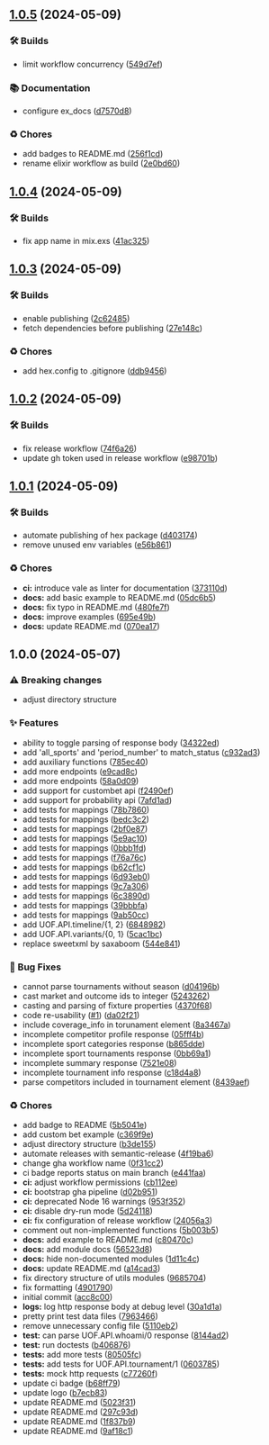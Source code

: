 ## [1.0.5](https://github.com/efcasado/uof_api/compare/v1.0.4...v1.0.5) (2024-05-09)


### 🛠 Builds

* limit workflow concurrency ([549d7ef](https://github.com/efcasado/uof_api/commit/549d7efb2a6b9e6eae50812af172e0e43a9a5eef))


### 📚 Documentation

* configure ex_docs ([d7570d8](https://github.com/efcasado/uof_api/commit/d7570d80ce1685cafab3ac19c06f8fdf79234418))


### ♻️ Chores

* add badges to README.md ([256f1cd](https://github.com/efcasado/uof_api/commit/256f1cdf1f5ac87ebb4e32e6ada0e6957dde099c))
* rename elixir workflow as build ([2e0bd60](https://github.com/efcasado/uof_api/commit/2e0bd60ccaae0a33eb1c1a044c964ad5f6fc7f9b))

## [1.0.4](https://github.com/efcasado/uof_api/compare/v1.0.3...v1.0.4) (2024-05-09)


### 🛠 Builds

* fix app name in mix.exs ([41ac325](https://github.com/efcasado/uof_api/commit/41ac3256a52b0714c63655c2337786e005296d30))

## [1.0.3](https://github.com/efcasado/uof_api/compare/v1.0.2...v1.0.3) (2024-05-09)


### 🛠 Builds

* enable publishing ([2c62485](https://github.com/efcasado/uof_api/commit/2c62485726fc16cde1408f41e227f7420813f195))
* fetch dependencies before publishing ([27e148c](https://github.com/efcasado/uof_api/commit/27e148c5a368ab30213ec9402a4309461b1b47e0))


### ♻️ Chores

* add hex.config to .gitignore ([ddb9456](https://github.com/efcasado/uof_api/commit/ddb94563253e6e52dcafaa68a437c4584562f2c0))

## [1.0.2](https://github.com/efcasado/uof_api/compare/v1.0.1...v1.0.2) (2024-05-09)


### 🛠 Builds

* fix release workflow ([74f6a26](https://github.com/efcasado/uof_api/commit/74f6a2669a69cd778c5d21e77847ee7a02541dab))
* update gh token used in release workflow ([e98701b](https://github.com/efcasado/uof_api/commit/e98701b0cd2d3fe78e6d1c7007c5b0ff221697be))

## [1.0.1](https://github.com/efcasado/uof_api/compare/v1.0.0...v1.0.1) (2024-05-09)


### 🛠 Builds

* automate publishing of hex package ([d403174](https://github.com/efcasado/uof_api/commit/d403174da6ca795083da744f49a6f83275c30754))
* remove unused env variables ([e56b861](https://github.com/efcasado/uof_api/commit/e56b861ed2bf6acc0656d4cb3364731c25c755a5))


### ♻️ Chores

* **ci:** introduce vale as linter for documentation ([373110d](https://github.com/efcasado/uof_api/commit/373110db434e7a7d6fa07c58b44e9eee7b8df532))
* **docs:** add basic example to README.md ([05dc6b5](https://github.com/efcasado/uof_api/commit/05dc6b5bb544d7a0225c17f2a8708b7b8f1f4270))
* **docs:** fix typo in README.md ([480fe7f](https://github.com/efcasado/uof_api/commit/480fe7f5c9881b232b35d026af2e279e1e22cff6))
* **docs:** improve examples ([695e49b](https://github.com/efcasado/uof_api/commit/695e49bb34dbe533fe9c1bdf79660d3aa7c8808c))
* **docs:** update README.md ([070ea17](https://github.com/efcasado/uof_api/commit/070ea17c6d8d480c787196eac58538c86f4510fd))

## 1.0.0 (2024-05-07)


### ⚠ Breaking changes

* adjust directory structure

### ✨ Features

* ability to toggle parsing of response body ([34322ed](https://github.com/efcasado/uof_api/commit/34322ed978e5fd1a7286e3807ca934c7ae958cf3))
* add 'all_sports' and 'period_number' to match_status ([c932ad3](https://github.com/efcasado/uof_api/commit/c932ad35a7baee9979f38f14ab0004ec82fde296))
* add auxiliary functions ([785ec40](https://github.com/efcasado/uof_api/commit/785ec4038bf1684cc7df187d564b37be02bcfa07))
* add more endpoints ([e9cad8c](https://github.com/efcasado/uof_api/commit/e9cad8cbb180fa3328407da8d335763371e8c057))
* add more endpoints ([58a0d09](https://github.com/efcasado/uof_api/commit/58a0d093e29c85a2dfaac021d6f7837cb9783f01))
* add support for custombet api ([f2490ef](https://github.com/efcasado/uof_api/commit/f2490efb357a04a9452d95e9afb777642243d90d))
* add support for probability api ([7afd1ad](https://github.com/efcasado/uof_api/commit/7afd1ad7611e47936cff28679e9399bcabc038f5))
* add tests for mappings ([78b7860](https://github.com/efcasado/uof_api/commit/78b786091a0e9a4a2731de47bd392e48c1933d93))
* add tests for mappings ([bedc3c2](https://github.com/efcasado/uof_api/commit/bedc3c2eeb9c8446fcadb0a7cc2b4503b0554e03))
* add tests for mappings ([2bf0e87](https://github.com/efcasado/uof_api/commit/2bf0e87725ffd0eda025fa741509a2c178ce1881))
* add tests for mappings ([5e9ac10](https://github.com/efcasado/uof_api/commit/5e9ac100e59a73947333d60acfbe6f72dbb72959))
* add tests for mappings ([0bbb1fd](https://github.com/efcasado/uof_api/commit/0bbb1fda00e55859417187d15f252c43dcf71f5c))
* add tests for mappings ([f76a76c](https://github.com/efcasado/uof_api/commit/f76a76c56a5602160fd698eaf7bf8d6d7cccd254))
* add tests for mappings ([b62cf1c](https://github.com/efcasado/uof_api/commit/b62cf1ce561e8cb5ab6d05110cc51bde1de4c4e7))
* add tests for mappings ([6d93eb0](https://github.com/efcasado/uof_api/commit/6d93eb02f1643d1becf23d43db8953f5aa5e5274))
* add tests for mappings ([9c7a306](https://github.com/efcasado/uof_api/commit/9c7a306dc4de2a87feebae1649670eab002658a6))
* add tests for mappings ([6c3890d](https://github.com/efcasado/uof_api/commit/6c3890d4735025bab02e6c2b382c8846e7a65fa2))
* add tests for mappings ([39bbbfa](https://github.com/efcasado/uof_api/commit/39bbbfa71f95d35049e78b86999a92a3c1d859ae))
* add tests for mappings ([9ab50cc](https://github.com/efcasado/uof_api/commit/9ab50cc817afa3f280e7d61eb380b736c2bd839e))
* add UOF.API.timeline/{1, 2} ([6848982](https://github.com/efcasado/uof_api/commit/68489823133e8204c83a74b665d3362791912bf2))
* add UOF.API.variants/{0, 1} ([5cac1bc](https://github.com/efcasado/uof_api/commit/5cac1bc435c21884e2a9c8d98a2afe647b1db1b0))
* replace sweetxml by saxaboom ([544e841](https://github.com/efcasado/uof_api/commit/544e841f1b0f21d17bcf46c5eda5d57daea8d587))


### 🐛 Bug Fixes

* cannot parse tournaments without season ([d04196b](https://github.com/efcasado/uof_api/commit/d04196bd087d8398656f41f9ca4129f5277c5e05))
* cast market and outcome ids to integer ([5243262](https://github.com/efcasado/uof_api/commit/52432620f9751ee4d90b280ad71803af74d8983e))
* casting and parsing of fixture properties ([4370f68](https://github.com/efcasado/uof_api/commit/4370f68d01bbaf0ccccb3541b671033c62047677))
* code re-usability ([#1](https://github.com/efcasado/uof_api/issues/1)) ([da02f21](https://github.com/efcasado/uof_api/commit/da02f213476a1bd90d2d7b67657715e363cc02b9))
* include coverage_info in torunament element ([8a3467a](https://github.com/efcasado/uof_api/commit/8a3467ae0f2df1d55aea303c492558c81b945b80))
* incomplete competitor profile response ([05fff4b](https://github.com/efcasado/uof_api/commit/05fff4b01b92670c68c7559903ea2bbe4bffc74b))
* incomplete sport categories response ([b865dde](https://github.com/efcasado/uof_api/commit/b865ddec016a84a1d0a1f7f0ac18c5f9cf18d8c0))
* incomplete sport tournaments response ([0bb69a1](https://github.com/efcasado/uof_api/commit/0bb69a1b76d1999b16e309e9a78260ccf513e8e2))
* incomplete summary response ([7521e08](https://github.com/efcasado/uof_api/commit/7521e08d9c1c6687b08e4cbaba55b7ddb84c3798))
* incomplete tournament info response ([c18d4a8](https://github.com/efcasado/uof_api/commit/c18d4a8ed1d09170083662b501b7b2a16d2246cf))
* parse competitors included in tournament element ([8439aef](https://github.com/efcasado/uof_api/commit/8439aef21c6de059148e9300d18f88137af26910))


### ♻️ Chores

* add badge to README ([5b5041e](https://github.com/efcasado/uof_api/commit/5b5041ef716bf7f26bac41adacef4be708148ef4))
* add custom bet example ([c369f9e](https://github.com/efcasado/uof_api/commit/c369f9e8005c08c6cf4766e1683266dd72127c4b))
* adjust directory structure ([b3de155](https://github.com/efcasado/uof_api/commit/b3de15553cff698f8a39066438ab685589e19cb1))
* automate releases with semantic-release ([4f19ba6](https://github.com/efcasado/uof_api/commit/4f19ba6f9124fbd4b5e60db1476b2db9798c73fb))
* change gha workflow name ([0f31cc2](https://github.com/efcasado/uof_api/commit/0f31cc2f2eb98b0b687416f7790a4e13498d25e7))
* ci badge reports status on main branch ([e441faa](https://github.com/efcasado/uof_api/commit/e441faaf33ca2f88311cc2821ca2093d7754a25b))
* **ci:** adjust workflow permissions ([cb112ee](https://github.com/efcasado/uof_api/commit/cb112ee10fce3cdc5c0feba2bfa5dc1a10ede143))
* **ci:** bootstrap gha pipeline ([d02b951](https://github.com/efcasado/uof_api/commit/d02b951fb9a9b61720cd566058f6ef019880340c))
* **ci:** deprecated Node 16 warnings ([953f352](https://github.com/efcasado/uof_api/commit/953f352e5ac7d0c23d3d06211a92540bd6222762))
* **ci:** disable dry-run mode ([5d24118](https://github.com/efcasado/uof_api/commit/5d24118790bd71bbcd7fd04b09ebc5e19f175e9b))
* **ci:** fix configuration of release workflow ([24056a3](https://github.com/efcasado/uof_api/commit/24056a3ab5859b74e278f71f16defaa3cbabc180))
* comment out non-implemented functions ([5b003b5](https://github.com/efcasado/uof_api/commit/5b003b536dad72b550fd74a026afcacac17a81e8))
* **docs:** add example to README.md ([c80470c](https://github.com/efcasado/uof_api/commit/c80470c54f4f805f380cab924dbc5264da433c56))
* **docs:** add module docs ([56523d8](https://github.com/efcasado/uof_api/commit/56523d8496bb74391967af67baa6ba46340cc395))
* **docs:** hide non-documented modules ([1d11c4c](https://github.com/efcasado/uof_api/commit/1d11c4cec9086f8ae1bd563bbf39f650b56d5fc0))
* **docs:** update README.md ([a14cad3](https://github.com/efcasado/uof_api/commit/a14cad3874ffe93b5e977bf295bdbd849172a9d7))
* fix directory structure of utils modules ([9685704](https://github.com/efcasado/uof_api/commit/96857042ce1c23bdaab716a38a7251ec069c74e1))
* fix formatting ([4901790](https://github.com/efcasado/uof_api/commit/49017900a5328059172adb87c9345134f2d221ef))
* initial commit ([acc8c00](https://github.com/efcasado/uof_api/commit/acc8c0081145bf04b8cb101aa83077913c0fb619))
* **logs:** log http response body at debug level ([30a1d1a](https://github.com/efcasado/uof_api/commit/30a1d1ac46cbaddc4e63784f2ffe1e492cfb42e0))
* pretty print test data files ([7963466](https://github.com/efcasado/uof_api/commit/7963466f0329425fad1876d09a90281155efcfd8))
* remove unnecessary config file ([5110eb2](https://github.com/efcasado/uof_api/commit/5110eb2db54900fb54daba7053ec795a4257125b))
* **test:** can parse UOF.API.whoami/0 response ([8144ad2](https://github.com/efcasado/uof_api/commit/8144ad21ef93f8f95d72cf7fc7f4858cd1cab3a8))
* **test:** run doctests ([b406876](https://github.com/efcasado/uof_api/commit/b406876d6d4f61ede997bdbf9e6d3c99a91dd7ed))
* **tests:** add more tests ([80505fc](https://github.com/efcasado/uof_api/commit/80505fcbb299c9b16cd6ceea1435c9b2ab9180ee))
* **tests:** add tests for UOF.API.tournament/1 ([0603785](https://github.com/efcasado/uof_api/commit/0603785eb7d3d3ea283244dc7dce63b4fa0f134d))
* **tests:** mock http requests ([c77260f](https://github.com/efcasado/uof_api/commit/c77260fc84e242e09ff907269ebb7c86cb34002e))
* update ci badge ([b68ff79](https://github.com/efcasado/uof_api/commit/b68ff7942dda04e71108114e9efd5a4b0fd15b1d))
* update logo ([b7ecb83](https://github.com/efcasado/uof_api/commit/b7ecb839e15bc9f3591620acb43af6686ceff377))
* update README.md ([5023f31](https://github.com/efcasado/uof_api/commit/5023f31acad18f276afd352935a1f766fd7682da))
* update README.md ([297c93d](https://github.com/efcasado/uof_api/commit/297c93dfc3fc9bcdabf401a1ad94a7e510de27fa))
* update README.md ([1f837b9](https://github.com/efcasado/uof_api/commit/1f837b92fb850d81dff85619c04d3d002036a428))
* update README.md ([9af18c1](https://github.com/efcasado/uof_api/commit/9af18c185f7e8a7c07a688fb26cdaf8925bc9498))
